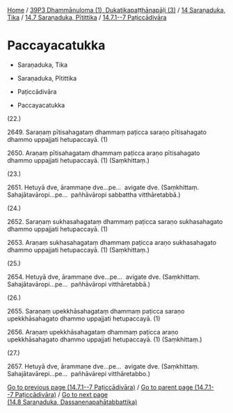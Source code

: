 
[Home](/) / [39P3 Dhammānuloma (1), Dukatikapaṭṭhānapāḷi (3)](../../...md) / [14 Saraṇaduka, Tika](../...md) / [14.7 Saraṇaduka, Pītittika](...md) / [14.7.1--7 Paṭiccādivāra](../39P3/14/14.7/14.7.1--7.md)

# Paccayacatukka

* Saraṇaduka, Tika

* Saraṇaduka, Pītittika

* Paṭiccādivāra

* Paccayacatukka

(22.)

2649\. Saraṇaṃ pītisahagataṃ dhammaṃ paṭicca saraṇo pītisahagato dhammo uppajjati hetupaccayā. (1)

2650\. Araṇaṃ pītisahagataṃ dhammaṃ paṭicca araṇo pītisahagato dhammo uppajjati hetupaccayā. (1) (Saṃkhittaṃ.)

(23.)

2651\. Hetuyā dve, ārammaṇe dve…pe…  avigate dve. (Saṃkhittaṃ. Sahajātavāropi…pe…  pañhāvāropi sabbattha vitthāretabbā.)

(24.)

2652\. Saraṇaṃ sukhasahagataṃ dhammaṃ paṭicca saraṇo sukhasahagato dhammo uppajjati hetupaccayā. (1)

2653\. Araṇaṃ sukhasahagataṃ dhammaṃ paṭicca araṇo sukhasahagato dhammo uppajjati hetupaccayā. (1) (Saṃkhittaṃ.)

(25.)

2654\. Hetuyā dve, ārammaṇe dve…pe…  avigate dve. (Saṃkhittaṃ. Sahajātavāropi…pe…  pañhāvāropi vitthāretabbā.)

(26.)

2655\. Saraṇaṃ upekkhāsahagataṃ dhammaṃ paṭicca saraṇo upekkhāsahagato dhammo uppajjati hetupaccayā. (1)

2656\. Araṇaṃ upekkhāsahagataṃ dhammaṃ paṭicca araṇo upekkhāsahagato dhammo uppajjati hetupaccayā. (1) (Saṃkhittaṃ.)

(27.)

2657\. Hetuyā dve, ārammaṇe dve…pe…  avigate dve. (Saṃkhittaṃ. Sahajātavārepi…pe…  pañhāvārepi vitthāretabbo.)

[Go to previous page (14.7.1--7 Paṭiccādivāra)](../39P3/14/14.7/14.7.1--7.md) / [Go to parent page (14.7.1--7 Paṭiccādivāra)](../39P3/14/14.7/14.7.1--7.md) / [Go to next page (14.8 Saraṇaduka, Dassanenapahātabbattika)](../../14.8.md)


